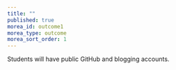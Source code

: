 ```yaml
---
title: ""
published: true
morea_id: outcome1
morea_type: outcome
morea_sort_order: 1
---
```


Students will have public GitHub and blogging accounts.
